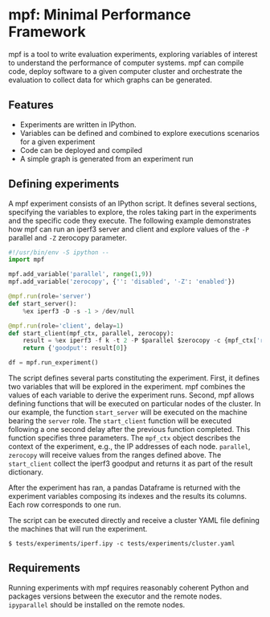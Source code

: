 # mpf: Minimal Performance Framework

mpf is a tool to write evaluation experiments, exploring variables of interest to understand the performance of computer systems. mpf can compile code, deploy software to a given computer cluster and orchestrate the evaluation to collect data for which graphs can be generated.

## Features

* Experiments are written in IPython.
* Variables can be defined and combined to explore executions scenarios for a given experiment
* Code can be deployed and compiled
* A simple graph is generated from an experiment run

## Defining experiments

A mpf experiment consists of an IPython script. It defines several sections, specifying the variables to explore, the roles taking part in the experiments and the specific code they execute. The following example demonstrates how mpf can run an iperf3 server and client and explore values of the `-P` parallel and `-Z` zerocopy parameter.

```python
#!/usr/bin/env -S ipython --
import mpf

mpf.add_variable('parallel', range(1,9))
mpf.add_variable('zerocopy', {'': 'disabled', '-Z': 'enabled'})

@mpf.run(role='server')
def start_server():
    %ex iperf3 -D -s -1 > /dev/null

@mpf.run(role='client', delay=1)
def start_client(mpf_ctx, parallel, zerocopy):
    result = %ex iperf3 -f k -t 2 -P $parallel $zerocopy -c {mpf_ctx['roles']['server']['interfaces'][0]['ip']} | tail -n 3 | grep -ioE "[0-9.]+ [kmg]bits"
    return {'goodput': result[0]}

df = mpf.run_experiment()
```

The script defines several parts constituting the experiment. First, it defines two variables that will be explored in the experiment. mpf combines the values of each variable to derive the experiment runs. Second, mpf allows defining functions that will be executed on particular nodes of the cluster. In our example, the function `start_server` will be executed on the machine bearing the `server` role. The `start_client` function will be executed following a one second delay after the previous function completed.
This function specifies three parameters. The `mpf_ctx` object describes the context of the experiment, e.g., the IP addresses of each node. `parallel`, `zerocopy` will receive values from the ranges defined above. The `start_client` collect the iperf3 goodput and returns it as part of the result dictionary.

After the experiment has ran, a pandas Dataframe is returned with the experiment variables composing its indexes and the results its columns. Each row corresponds to one run.

The script can be executed directly and receive a cluster YAML file defining the machines that will run the experiment.

```
$ tests/experiments/iperf.ipy -c tests/experiments/cluster.yaml
```

## Requirements

Running experiments with mpf requires reasonably coherent Python and packages versions between the executor and the remote nodes. `ipyparallel` should be installed on the remote nodes.
